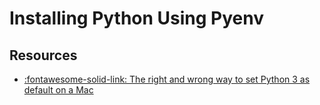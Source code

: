 Installing Python Using Pyenv
===

Resources
---

- [:fontawesome-solid-link: The right and wrong way to set Python 3 as default on a Mac](https://opensource.com/article/19/5/python-3-default-mac)
